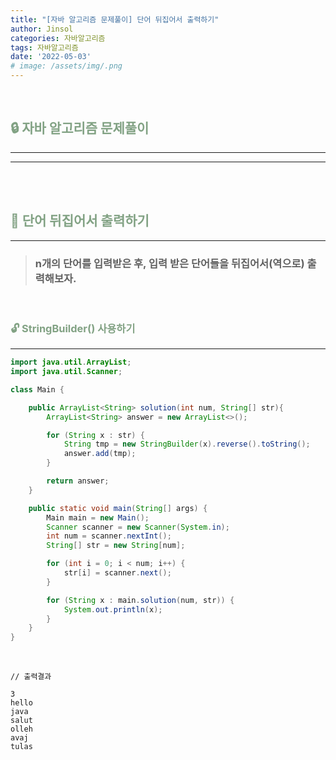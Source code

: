 ```yaml
---
title: "[자바 알고리즘 문제풀이] 단어 뒤집어서 출력하기"
author: Jinsol
categories: 자바알고리즘
tags: 자바알고리즘
date: '2022-05-03'
# image: /assets/img/.png
---
```


<br>

## <span style="color:#82A284">**🔒 자바 알고리즘 문제풀이**</span>
<hr>
<hr>

<br>
<br>

## <span style="color:#82A284">**🔐 단어 뒤집어서 출력하기**</span>
<hr>

> ### n개의 단어를 입력받은 후, 입력 받은 단어들을 뒤집어서(역으로) 출력해보자.

<br>

### <span style="color:#82A284">**🔓 StringBuilder() 사용하기**</span>
<hr>

```java
import java.util.ArrayList;
import java.util.Scanner;

class Main {

    public ArrayList<String> solution(int num, String[] str){
        ArrayList<String> answer = new ArrayList<>();

        for (String x : str) {
            String tmp = new StringBuilder(x).reverse().toString();
            answer.add(tmp);
        }

        return answer;
    }

    public static void main(String[] args) {
        Main main = new Main();
        Scanner scanner = new Scanner(System.in);
        int num = scanner.nextInt();
        String[] str = new String[num];

        for (int i = 0; i < num; i++) {
            str[i] = scanner.next();
        }

        for (String x : main.solution(num, str)) {
            System.out.println(x);
        }
    }
}
```

<br>

```
// 출력결과

3
hello
java
salut
olleh
avaj
tulas
```